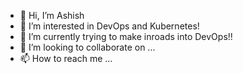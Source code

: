 - 👋 Hi, I’m Ashish
- 👀 I’m interested in DevOps and Kubernetes!
- 🌱 I’m currently trying to make inroads into DevOps!!
- 💞️ I’m looking to collaborate on ...
- 📫 How to reach me ...

<!---
spymmer2004/spymmer2004 is a ✨ special ✨ repository because its `README.md` (this file) appears on your GitHub profile.
You can click the Preview link to take a look at your changes.
--->
